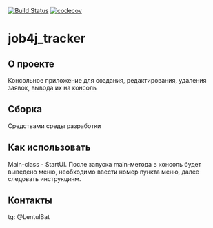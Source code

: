 [![Build Status](https://travis-ci.com/chulkovdmitry/job4j_tracker.svg?branch=master)](https://travis-ci.com/chulkovdmitry/job4j_tracker)
[![codecov](https://codecov.io/gh/chulkovdmitry/job4j_tracker/branch/master/graph/badge.svg?token=DKKQSCS9GO)](https://codecov.io/gh/chulkovdmitry/job4j_tracker)

# job4j_tracker

## О проекте<br>

Консольное приложение для создания, редактирования, удаления заявок, вывода их на консоль

## Сборка<br>

Средствами среды разработки

## Как использовать<br>

Main-class - StartUI. После запуска main-метода в консоль будет выведено меню, необходимо ввести номер пункта меню,
далее следовать инструкциям.

## Контакты<br>

tg: @LentulBat
